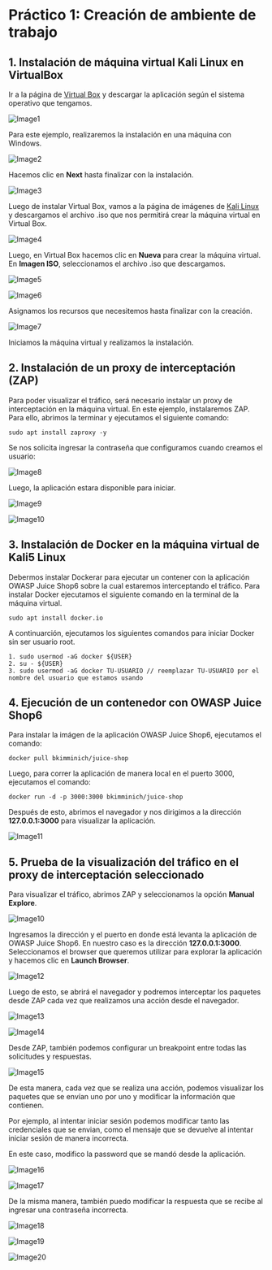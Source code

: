 # Práctico 1: Creación de ambiente de trabajo

## 1. Instalación de máquina virtual Kali Linux en VirtualBox

Ir a la página de [Virtual Box](https://www.virtualbox.org/wiki/Downloads) y descargar la aplicación según el sistema operativo que tengamos.

![Image1](images/image1.png)

Para este ejemplo, realizaremos la instalación en una máquina con Windows.

![Image2](images/image2.png)

Hacemos clic en __Next__ hasta finalizar con la instalación.

![Image3](images/image3.png)

Luego de instalar Virtual Box, vamos a la página de imágenes de [Kali Linux](https://www.kali.org/get-kali/#kali-installer-images) y descargamos el archivo .iso que nos permitirá crear la máquina virtual en Virtual Box.

![Image4](images/image4.png)

Luego, en Virtual Box hacemos clic en __Nueva__ para crear la máquina virtual. En __Imagen ISO__, seleccionamos el archivo .iso que descargamos.

![Image5](images/image5.png)

![Image6](images/image6.png)

Asignamos los recursos que necesitemos hasta finalizar con la creación.

![Image7](images/image7.png)

Iniciamos la máquina virtual y realizamos la instalación.

## 2. Instalación de un proxy de interceptación (ZAP)

Para poder visualizar el tráfico, será necesario instalar un proxy de interceptación en la máquina virtual. En este ejemplo, instalaremos ZAP. Para ello, abrimos la terminar y ejecutamos el siguiente comando:

`sudo apt install zaproxy -y`

Se nos solicita ingresar la contraseña que configuramos cuando creamos el usuario:

![Image8](images/image8.png) 

Luego, la aplicación estara disponible para iniciar.

![Image9](images/image9.png)

![Image10](images/image10.png)

## 3. Instalación de Docker en la máquina virtual de Kali5 Linux

Debermos instalar Dockerar para ejecutar un contener con la aplicación OWASP Juice Shop6 sobre la cual estaremos interceptando el tráfico. Para instalar Docker ejecutamos el siguiente comando en la terminal de la máquina virtual.

`sudo apt install docker.io`

A continuarción, ejecutamos los siguientes comandos para iniciar Docker sin ser usuario root.

```
1. sudo usermod -aG docker ${USER}
2. su - ${USER}
3. sudo usermod -aG docker TU-USUARIO // reemplazar TU-USUARIO por el nombre del usuario que estamos usando
```

## 4. Ejecución de un contenedor con OWASP Juice Shop6

Para instalar la imágen de la aplicación OWASP Juice Shop6, ejecutamos el comando:

`docker pull bkimminich/juice-shop`

Luego, para correr la aplicación de manera local en el puerto 3000, ejecutamos el comando:

`docker run -d -p 3000:3000 bkimminich/juice-shop`

Después de esto, abrimos el navegador y nos dirigimos a la dirección __127.0.0.1:3000__ para visualizar la aplicación.

![Image11](images/image11.png)

## 5. Prueba de la visualización del tráfico en el proxy de interceptación seleccionado

Para visualizar el tráfico, abrimos ZAP y seleccionamos la opción __Manual Explore__.

![Image10](images/image10.png)

Ingresamos la dirección y el puerto en donde está levanta la aplicación de OWASP Juice Shop6. En nuestro caso es la dirección __127.0.0.1:3000__. Seleccionamos el browser que queremos utilizar para explorar la aplicación y hacemos clic en __Launch Browser__.

![Image12](images/image12.png)

Luego de esto, se abrirá el navegador y podremos interceptar los paquetes desde ZAP cada vez que realizamos una acción desde el navegador.

![Image13](images/image13.png)

![Image14](images/image14.png)

Desde ZAP, también podemos configurar un breakpoint entre todas las solicitudes y respuestas. 

![Image15](images/image15.png)

De esta manera, cada vez que se realiza una acción, podemos visualizar los paquetes que se envían uno por uno y modificar la información que contienen.

Por ejemplo, al intentar iniciar sesión podemos modificar tanto las credenciales que se envian, como el mensaje que se devuelve al intentar iniciar sesión de manera incorrecta.

En este caso, modifico la password que se mandó desde la aplicación.

![Image16](images/image16.png)


![Image17](images/image17.png)

De la misma manera, también puedo modificar la respuesta que se recibe al ingresar una contraseña incorrecta.

![Image18](images/image18.png)

![Image19](images/image19.png)

![Image20](images/image20.png)
